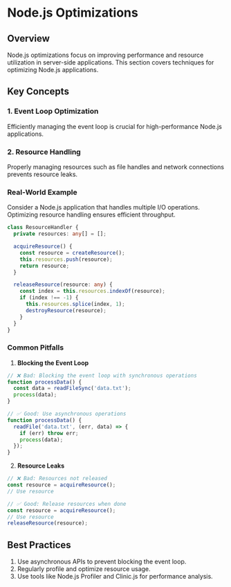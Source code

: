 # Node.js Optimizations

## Overview

Node.js optimizations focus on improving performance and resource utilization in server-side applications. This section covers techniques for optimizing Node.js applications.

## Key Concepts

### 1. Event Loop Optimization

Efficiently managing the event loop is crucial for high-performance Node.js applications.

### 2. Resource Handling

Properly managing resources such as file handles and network connections prevents resource leaks.

### Real-World Example

Consider a Node.js application that handles multiple I/O operations. Optimizing resource handling ensures efficient throughput.

```typescript
class ResourceHandler {
  private resources: any[] = [];

  acquireResource() {
    const resource = createResource();
    this.resources.push(resource);
    return resource;
  }

  releaseResource(resource: any) {
    const index = this.resources.indexOf(resource);
    if (index !== -1) {
      this.resources.splice(index, 1);
      destroyResource(resource);
    }
  }
}
```

### Common Pitfalls

1. **Blocking the Event Loop**

```typescript
// ❌ Bad: Blocking the event loop with synchronous operations
function processData() {
  const data = readFileSync('data.txt');
  process(data);
}

// ✅ Good: Use asynchronous operations
function processData() {
  readFile('data.txt', (err, data) => {
    if (err) throw err;
    process(data);
  });
}
```

2. **Resource Leaks**

```typescript
// ❌ Bad: Resources not released
const resource = acquireResource();
// Use resource

// ✅ Good: Release resources when done
const resource = acquireResource();
// Use resource
releaseResource(resource);
```

## Best Practices

1. Use asynchronous APIs to prevent blocking the event loop.
2. Regularly profile and optimize resource usage.
3. Use tools like Node.js Profiler and Clinic.js for performance analysis.
